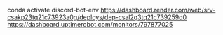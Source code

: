 conda activate discord-bot-env
https://dashboard.render.com/web/srv-csakp23tq21c73923a0g/deploys/dep-csal2q3tq21c739259d0
https://dashboard.uptimerobot.com/monitors/797877025
